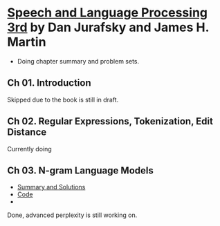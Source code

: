 # [Speech and Language Processing 3rd](https://web.stanford.edu/~jurafsky/slp3/) by **Dan Jurafsky and James H. Martin**

* Doing chapter summary and problem sets.
## Ch 01. Introduction
Skipped due to the book is still in draft. 
## Ch 02. Regular Expressions, Tokenization, Edit Distance
Currently doing
## Ch 03. N-gram Language Models
* [Summary and Solutions](https://github.com/k1seul/NLP_studies/blob/main/speech_and_language_processing/ch3_n_gram_models.pdf)
* [Code](https://github.com/k1seul/NLP_studies/blob/main/codes/chapter03.ipynb)
* 
Done, advanced perplexity is still working on. 
